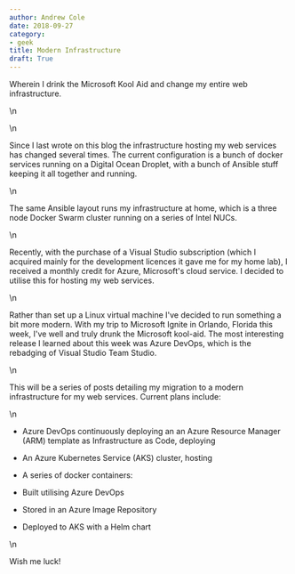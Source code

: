 ```yaml
---
author: Andrew Cole
date: 2018-09-27
category:
- geek
title: Modern Infrastructure
draft: True
---
```


Wherein I drink the Microsoft Kool Aid and change my entire web infrastructure.

\n

<span id="\&quot;more-147\&quot;"></span>

\n

Since I last wrote on this blog the infrastructure hosting my web services has changed several times. The current configuration is a bunch of docker services running on a Digital Ocean Droplet, with a bunch of Ansible stuff keeping it all together and running.

\n

The same Ansible layout runs my infrastructure at home, which is a three node Docker Swarm cluster running on a series of Intel NUCs.

\n

Recently, with the purchase of a Visual Studio subscription (which I acquired mainly for the development licences it gave me for my home lab), I received a monthly credit for Azure, Microsoft's cloud service. I decided to utilise this for hosting my web services.

\n

Rather than set up a Linux virtual machine I've decided to run something a bit more modern. With my trip to Microsoft Ignite in Orlando, Florida this week, I've well and truly drunk the Microsoft kool-aid. The most interesting release I learned about this week was Azure DevOps, which is the rebadging of Visual Studio Team Studio.

\n

This will be a series of posts detailing my migration to a modern infrastructure for my web services. Current plans include:

\n

*   Azure DevOps continuously deploying an an Azure Resource Manager (ARM) template as Infrastructure as Code, deploying

*   An Azure Kubernetes Service (AKS) cluster, hosting

*   A series of docker containers:

*   Built utilising Azure DevOps

*   Stored in an Azure Image Repository

*   Deployed to AKS with a Helm chart

\n

Wish me luck!